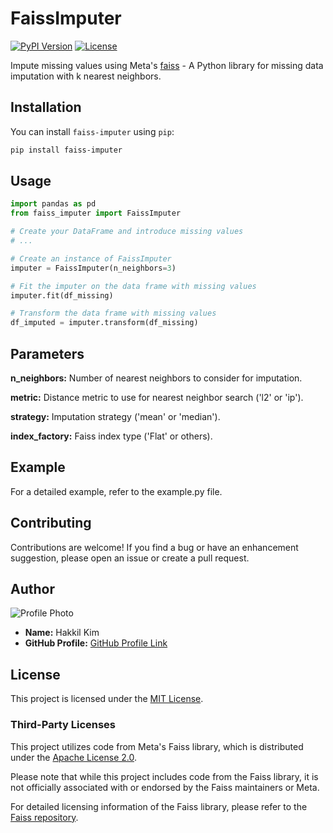 # FaissImputer

[![PyPI Version](https://img.shields.io/pypi/v/faiss-imputer.svg)](https://pypi.org/project/faiss-imputer/)
[![License](https://img.shields.io/pypi/l/faiss-imputer.svg)](https://github.com/your-username/FaissImputer/blob/main/LICENSE)

Impute missing values using Meta's [faiss](https://github.com/facebookresearch/faiss) - A Python library for missing data imputation with k nearest neighbors.

## Installation

You can install `faiss-imputer` using `pip`:

```bash
pip install faiss-imputer
```

## Usage

```python
import pandas as pd
from faiss_imputer import FaissImputer

# Create your DataFrame and introduce missing values
# ...

# Create an instance of FaissImputer
imputer = FaissImputer(n_neighbors=3)

# Fit the imputer on the data frame with missing values
imputer.fit(df_missing)

# Transform the data frame with missing values
df_imputed = imputer.transform(df_missing)
```

## Parameters

**n_neighbors:** Number of nearest neighbors to consider for imputation.

**metric:** Distance metric to use for nearest neighbor search ('l2' or 'ip').

**strategy:** Imputation strategy ('mean' or 'median').

**index_factory:** Faiss index type ('Flat' or others).

## Example

For a detailed example, refer to the example.py file.

## Contributing

Contributions are welcome! If you find a bug or have an enhancement suggestion, please open an issue or create a pull request.

## Author

![Profile Photo](https://avatars.githubusercontent.com/u/93073728?v=4&size=100)

- **Name:** Hakkil Kim
- **GitHub Profile:** [GitHub Profile Link](https://github.com/ScionKim/)

## License

This project is licensed under the [MIT License](LICENSE).

### Third-Party Licenses

This project utilizes code from Meta's Faiss library, which is distributed under the [Apache License 2.0](https://github.com/facebookresearch/faiss/blob/master/LICENSE).

Please note that while this project includes code from the Faiss library, it is not officially associated with or endorsed by the Faiss maintainers or Meta.

For detailed licensing information of the Faiss library, please refer to the [Faiss repository](https://github.com/facebookresearch/faiss).
